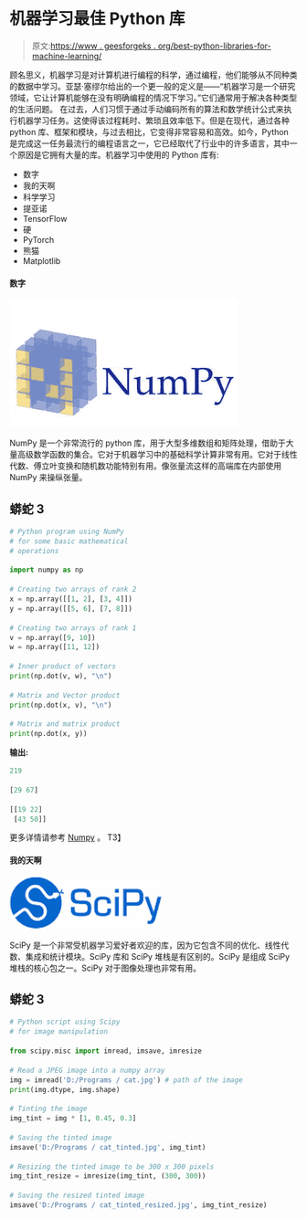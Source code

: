 # 机器学习最佳 Python 库

> 原文:[https://www . geesforgeks . org/best-python-libraries-for-machine-learning/](https://www.geeksforgeeks.org/best-python-libraries-for-machine-learning/)

顾名思义，机器学习是对计算机进行编程的科学，通过编程，他们能够从不同种类的数据中学习。亚瑟·塞缪尔给出的一个更一般的定义是——“机器学习是一个研究领域，它让计算机能够在没有明确编程的情况下学习。”它们通常用于解决各种类型的生活问题。
在过去，人们习惯于通过手动编码所有的算法和数学统计公式来执行机器学习任务。这使得该过程耗时、繁琐且效率低下。但是在现代，通过各种 python 库、框架和模块，与过去相比，它变得非常容易和高效。如今，Python 是完成这一任务最流行的编程语言之一，它已经取代了行业中的许多语言，其中一个原因是它拥有大量的库。机器学习中使用的 Python 库有:

*   数字
*   我的天啊
*   科学学习
*   提亚诺
*   TensorFlow
*   硬
*   PyTorch
*   熊猫
*   Matplotlib

#### 数字

![](img/e87b59a8661ed8efc1f66668d26f4460.png)

NumPy 是一个非常流行的 python 库，用于大型多维数组和矩阵处理，借助于大量高级数学函数的集合。它对于机器学习中的基础科学计算非常有用。它对于线性代数、傅立叶变换和随机数功能特别有用。像张量流这样的高端库在内部使用 NumPy 来操纵张量。

## 蟒蛇 3

```py
# Python program using NumPy
# for some basic mathematical
# operations

import numpy as np

# Creating two arrays of rank 2
x = np.array([[1, 2], [3, 4]])
y = np.array([[5, 6], [7, 8]])

# Creating two arrays of rank 1
v = np.array([9, 10])
w = np.array([11, 12])

# Inner product of vectors
print(np.dot(v, w), "\n")

# Matrix and Vector product
print(np.dot(x, v), "\n")

# Matrix and matrix product
print(np.dot(x, y))
```

**输出:**

```py
219 

[29 67] 

[[19 22]
 [43 50]]
```

更多详情请参考 [Numpy](https://www.geeksforgeeks.org/python-numpy/) 。
T3】

#### 我的天啊

![](img/9009689f4ced85493b59fab5628678a7.png)

SciPy 是一个非常受机器学习爱好者欢迎的库，因为它包含不同的优化、线性代数、集成和统计模块。SciPy 库和 SciPy 堆栈是有区别的。SciPy 是组成 SciPy 堆栈的核心包之一。SciPy 对于图像处理也非常有用。

## 蟒蛇 3

```py
# Python script using Scipy
# for image manipulation

from scipy.misc import imread, imsave, imresize

# Read a JPEG image into a numpy array
img = imread('D:/Programs / cat.jpg') # path of the image
print(img.dtype, img.shape)

# Tinting the image
img_tint = img * [1, 0.45, 0.3]

# Saving the tinted image
imsave('D:/Programs / cat_tinted.jpg', img_tint)

# Resizing the tinted image to be 300 x 300 pixels
img_tint_resize = imresize(img_tint, (300, 300))

# Saving the resized tinted image
imsave('D:/Programs / cat_tinted_resized.jpg', img_tint_resize)
```